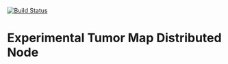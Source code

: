[![Build Status](https://travis-ci.org/rcurrie/dtmp.svg?branch=master)](https://travis-ci.org/rcurrie/dtmp)
# Experimental Tumor Map Distributed Node
